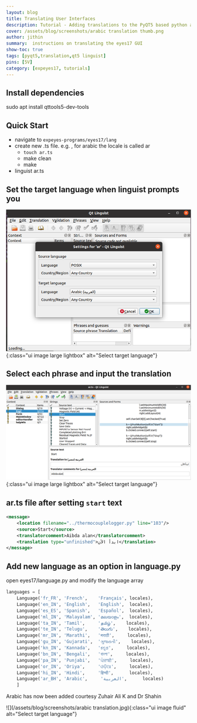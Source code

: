 ```yaml
---
layout: blog
title: Translating User Interfaces
description: Tutorial - Adding translations to the PyQT5 based python app
cover: /assets/blog/screenshots/arabic translation thumb.png
author: jithin
summary:  instructions on translating the eyes17 GUI
show-toc: true
tags: [pyqt5,translation,qt5 linguist]
pins: [5V]
category: [expeyes17, tutorials]
---
```



## Install dependencies

sudo apt install qttools5-dev-tools

## Quick Start

+ navigate to `expeyes-programs/eyes17/lang`
+ create new .ts file. e.g. , for arabic the locale is called ar
  + `touch ar.ts`
  + make clean
  + make 
+ linguist ar.ts


## Set the target language when linguist prompts you

![](/assets/blog/tr_choose.png){:class="ui image large lightbox" alt="Select target language"}



## Select each phrase and input the translation
![](/assets/blog/tr_translate.png){:class="ui image large lightbox" alt="Select target language"}


## ar.ts file after setting `start` text

```xml
<message>
	<location filename="../thermocouplelogger.py" line="103"/>
	<source>Start</source>
	<translatorcomment>Aibda alan</translatorcomment>
	<translation type="unfinished">ابدأ الآن</translation>
</message>
```

## Add new language as an option in language.py

open eyes17/language.py and modify the language array

```python
languages = [
    Language('fr_FR', 'French',    'Français', locales),
    Language('en_IN', 'English',   'English',  locales),
    Language('es_ES', 'Spanish',   'Español',  locales),
    Language('ml_IN', 'Malayalam', 'മലയാളം',  locales),
    Language('ta_IN', 'Tamil',     'தமிழ்',    locales),
    Language('te_IN', 'Telugu',    'తెలుగు',    locales), 
    Language('mr_IN', 'Marathi',   'मराठी',     locales),
    Language('gu_IN', 'Gujarati',  'ગુજરાતી',    locales),
    Language('kn_IN', 'Kannada',   'ಕನ್ನಡ',     locales),
    Language('bn_IN', 'Bengali',   'বাংলা',     locales),
    Language('pa_IN', 'Punjabi',   'ਪੰਜਾਬੀ',     locales),
    Language('or_IN', 'Oriya',     'ଓଡ଼ିଆ',     locales),
    Language('hi_IN', 'Hindi',     'हिन्दी',      locales),
    Language('ar_BH', 'Arabic',     'العربية',      locales)
    ]

```

Arabic has now been added courtesy Zuhair Ali K and Dr Shahin


![](/assets/blog/screenshots/arabic translation.jpg){:class="ui image fluid" alt="Select target language"}



